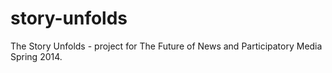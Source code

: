 story-unfolds
=============

The Story Unfolds - project for The Future of News and Participatory Media Spring 2014.
